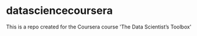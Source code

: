 datasciencecoursera
===================

This is a repo created for the Coursera course 'The Data Scientist’s Toolbox'
